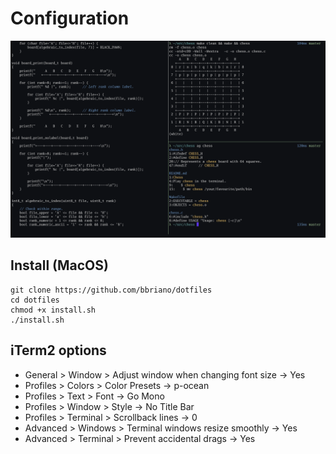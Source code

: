 Configuration
=============

![](img/2021-07-11.png)

Install (MacOS)
---------------

    git clone https://github.com/bbriano/dotfiles
    cd dotfiles
    chmod +x install.sh
    ./install.sh

iTerm2 options
--------------

-   General > Window > Adjust window when changing font size -\> Yes
-   Profiles > Colors > Color Presets -\> p-ocean
-   Profiles > Text > Font -\> Go Mono
-   Profiles > Window > Style -\> No Title Bar
-   Profiles > Terminal > Scrollback lines -\> 0
-   Advanced > Windows > Terminal windows resize smoothly -\> Yes
-   Advanced > Terminal > Prevent accidental drags -\> Yes
